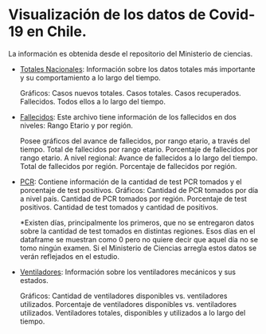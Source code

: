 # Visualización de los datos de Covid-19 en Chile.
La información es obtenida desde el repositorio del Ministerio de ciencias.

* [Totales Nacionales](https://github.com/patricionicolas/Covid-19-Chile/blob/master/Totales%20Nacionales.ipynb): Información sobre los datos totales más importante y su comportamiento a lo largo del tiempo.
  
  Gráficos: Casos nuevos totales. Casos totales. Casos recuperados. Fallecidos. Todos ellos a lo largo del tiempo.
* [Fallecidos](https://github.com/patricionicolas/Covid-19-Chile/blob/master/Fallecidos.ipynb): Este archivo tiene información de los fallecidos en dos niveles: Rango Etario y por región.  
  
  Posee gráficos del avance de fallecidos, por rango etario, a través del tiempo. Total de fallecidos por rango etario. Porcentaje de fallecidos por rango etario. A nivel regional: Avance de fallecidos a lo largo del tiempo. Total de fallecidos por región. Porcentaje de fallecidos por región.

* [PCR](https://github.com/patricionicolas/Covid-19-Chile/blob/master/PCR.ipynb): Contiene información de la cantidad de test PCR tomados y el porcentaje de test positivos.
  Gráficos: Cantidad de PCR tomados por día a nivel país. Cantidad de PCR tomados por región. Porcentaje de test positivos. Cantidad de test tomados y cantidad de positivos.
  
  *Existen días, principalmente los primeros, que no se entregaron datos sobre la cantidad de test tomados en distintas regiones. Esos días en el dataframe se muestran como 0 pero no quiere decir que aquel día no se tomo ningún examen. Si el Ministerio de Ciencias arregla estos datos se verán reflejados en el estudio.


* [Ventiladores](https://github.com/patricionicolas/Covid-19-Chile/blob/master/Ventiladores.ipynb): Información sobre los ventiladores mecánicos y sus estados.
  
  Gráficos: Cantidad de ventiladores disponibles vs. ventiladores utilizados. Porcentaje de ventiladores disponibles vs. ventiladores utilizados. Ventiladores totales, disponibles y utilizados a lo largo del tiempo.
